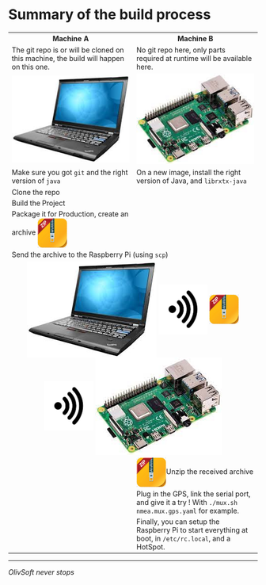# Summary of the build process

<table>
    <tr>
        <th width="50%">Machine A</th>
        <th width="50%">Machine B</th>
    </tr>
    <tr>
        <td width="50%">The git repo is or will be cloned on this machine, the build will happen on this one.</td>
        <td width="50%">No git repo here, only parts required at runtime will be available here.</td>
    </tr>
    <tr>
        <td style="text-align: center"><img src="../doc_resources/laptop.jpeg"></td>
        <td style="text-align: center"><img src="../doc_resources/raspberrypi.jpeg"></td>
    </tr>
    <tr>
        <td>Make sure you got <code>git</code> and the right version of <code>java</code></td>
        <td>On a new image, install the right version of Java, and <code>librxtx-java</code></td>
    </tr>
    <tr><td>Clone the repo</td><td></td></tr>
    <tr><td>Build the Project</td><td></td></tr>
    <tr><td>Package it for Production, create an archive <img src="../doc_resources/zip.archive.jpeg" height="60" style="vertical-align: middle;"></td><td></td></tr>
    <tr><td colspan="2">Send the archive to the Raspberry Pi (using <code>scp</code>)</td></tr>
    <tr>
        <td colspan="2" style="text-align: center;">
            <img src="../doc_resources/laptop.jpeg" style="vertical-align: middle;">
            <img src="../doc_resources/wifi.png" height="100" style="transform: rotate(90deg); vertical-align: middle;">
            <img src="../doc_resources/zip.archive.jpeg" height="60" style="vertical-align: middle;">
            <img src="../doc_resources/wifi.png" height="100" style="transform: rotate(90deg); vertical-align: middle;">
            <img src="../doc_resources/raspberrypi.jpeg" style="vertical-align: middle;">
        </td>
    </tr>
    <tr><td></td><td><img src="../doc_resources/zip.archive.jpeg" height="60" style="vertical-align: middle;">Unzip the received archive</td></tr>
    <tr><td></td><td>Plug in the GPS, link the serial port, and give it a try ! With <code>./mux.sh nmea.mux.gps.yaml</code> for example.</td></tr>
    <tr><td></td><td>Finally, you can setup the Raspberry Pi to start everything at boot, in <code>/etc/rc.local</code>, and a HotSpot.</td></tr>
</table>

---
_OlivSoft never stops_
